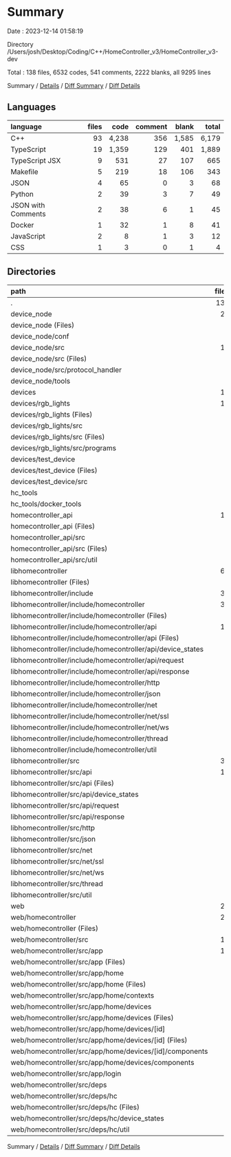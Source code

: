 # Summary

Date : 2023-12-14 01:58:19

Directory /Users/josh/Desktop/Coding/C++/HomeController_v3/HomeController_v3-dev

Total : 138 files,  6532 codes, 541 comments, 2222 blanks, all 9295 lines

Summary / [Details](details.md) / [Diff Summary](diff.md) / [Diff Details](diff-details.md)

## Languages
| language | files | code | comment | blank | total |
| :--- | ---: | ---: | ---: | ---: | ---: |
| C++ | 93 | 4,238 | 356 | 1,585 | 6,179 |
| TypeScript | 19 | 1,359 | 129 | 401 | 1,889 |
| TypeScript JSX | 9 | 531 | 27 | 107 | 665 |
| Makefile | 5 | 219 | 18 | 106 | 343 |
| JSON | 4 | 65 | 0 | 3 | 68 |
| Python | 2 | 39 | 3 | 7 | 49 |
| JSON with Comments | 2 | 38 | 6 | 1 | 45 |
| Docker | 1 | 32 | 1 | 8 | 41 |
| JavaScript | 2 | 8 | 1 | 3 | 12 |
| CSS | 1 | 3 | 0 | 1 | 4 |

## Directories
| path | files | code | comment | blank | total |
| :--- | ---: | ---: | ---: | ---: | ---: |
| . | 138 | 6,532 | 541 | 2,222 | 9,295 |
| device_node | 20 | 1,058 | 106 | 394 | 1,558 |
| device_node (Files) | 1 | 37 | 4 | 20 | 61 |
| device_node/conf | 1 | 9 | 0 | 0 | 9 |
| device_node/src | 16 | 973 | 99 | 367 | 1,439 |
| device_node/src (Files) | 8 | 410 | 16 | 166 | 592 |
| device_node/src/protocol_handler | 8 | 563 | 83 | 201 | 847 |
| device_node/tools | 2 | 39 | 3 | 7 | 49 |
| devices | 12 | 584 | 23 | 225 | 832 |
| devices/rgb_lights | 10 | 528 | 22 | 201 | 751 |
| devices/rgb_lights (Files) | 1 | 34 | 2 | 16 | 52 |
| devices/rgb_lights/src | 9 | 494 | 20 | 185 | 699 |
| devices/rgb_lights/src (Files) | 5 | 361 | 20 | 141 | 522 |
| devices/rgb_lights/src/programs | 4 | 133 | 0 | 44 | 177 |
| devices/test_device | 2 | 56 | 1 | 24 | 81 |
| devices/test_device (Files) | 1 | 24 | 1 | 12 | 37 |
| devices/test_device/src | 1 | 32 | 0 | 12 | 44 |
| hc_tools | 2 | 58 | 1 | 17 | 76 |
| hc_tools/docker_tools | 2 | 58 | 1 | 17 | 76 |
| homecontroller_api | 11 | 561 | 28 | 154 | 743 |
| homecontroller_api (Files) | 2 | 35 | 4 | 1 | 40 |
| homecontroller_api/src | 9 | 526 | 24 | 153 | 703 |
| homecontroller_api/src (Files) | 6 | 453 | 24 | 130 | 607 |
| homecontroller_api/src/util | 3 | 73 | 0 | 23 | 96 |
| libhomecontroller | 68 | 2,837 | 248 | 1,070 | 4,155 |
| libhomecontroller (Files) | 1 | 98 | 11 | 49 | 158 |
| libhomecontroller/include | 35 | 1,148 | 99 | 472 | 1,719 |
| libhomecontroller/include/homecontroller | 35 | 1,148 | 99 | 472 | 1,719 |
| libhomecontroller/include/homecontroller (Files) | 1 | 23 | 0 | 6 | 29 |
| libhomecontroller/include/homecontroller/api | 15 | 434 | 12 | 191 | 637 |
| libhomecontroller/include/homecontroller/api (Files) | 6 | 211 | 12 | 95 | 318 |
| libhomecontroller/include/homecontroller/api/device_states | 2 | 60 | 0 | 24 | 84 |
| libhomecontroller/include/homecontroller/api/request | 3 | 65 | 0 | 30 | 95 |
| libhomecontroller/include/homecontroller/api/response | 4 | 98 | 0 | 42 | 140 |
| libhomecontroller/include/homecontroller/http | 5 | 150 | 2 | 65 | 217 |
| libhomecontroller/include/homecontroller/json | 1 | 27 | 0 | 12 | 39 |
| libhomecontroller/include/homecontroller/net | 8 | 275 | 19 | 135 | 429 |
| libhomecontroller/include/homecontroller/net/ssl | 5 | 184 | 13 | 89 | 286 |
| libhomecontroller/include/homecontroller/net/ws | 3 | 91 | 6 | 46 | 143 |
| libhomecontroller/include/homecontroller/thread | 1 | 28 | 0 | 11 | 39 |
| libhomecontroller/include/homecontroller/util | 4 | 211 | 66 | 52 | 329 |
| libhomecontroller/src | 32 | 1,591 | 138 | 549 | 2,278 |
| libhomecontroller/src/api | 14 | 545 | 73 | 200 | 818 |
| libhomecontroller/src/api (Files) | 5 | 347 | 69 | 128 | 544 |
| libhomecontroller/src/api/device_states | 2 | 64 | 4 | 30 | 98 |
| libhomecontroller/src/api/request | 3 | 45 | 0 | 15 | 60 |
| libhomecontroller/src/api/response | 4 | 89 | 0 | 27 | 116 |
| libhomecontroller/src/http | 5 | 133 | 0 | 54 | 187 |
| libhomecontroller/src/json | 1 | 84 | 0 | 21 | 105 |
| libhomecontroller/src/net | 8 | 642 | 65 | 203 | 910 |
| libhomecontroller/src/net/ssl | 5 | 517 | 29 | 160 | 706 |
| libhomecontroller/src/net/ws | 3 | 125 | 36 | 43 | 204 |
| libhomecontroller/src/thread | 1 | 51 | 0 | 25 | 76 |
| libhomecontroller/src/util | 3 | 136 | 0 | 46 | 182 |
| web | 25 | 1,434 | 135 | 362 | 1,931 |
| web/homecontroller | 25 | 1,434 | 135 | 362 | 1,931 |
| web/homecontroller (Files) | 6 | 86 | 3 | 8 | 97 |
| web/homecontroller/src | 19 | 1,348 | 132 | 354 | 1,834 |
| web/homecontroller/src/app | 12 | 543 | 78 | 114 | 735 |
| web/homecontroller/src/app (Files) | 3 | 25 | 0 | 6 | 31 |
| web/homecontroller/src/app/home | 8 | 445 | 78 | 97 | 620 |
| web/homecontroller/src/app/home (Files) | 1 | 62 | 0 | 14 | 76 |
| web/homecontroller/src/app/home/contexts | 2 | 9 | 51 | 6 | 66 |
| web/homecontroller/src/app/home/devices | 5 | 374 | 27 | 77 | 478 |
| web/homecontroller/src/app/home/devices (Files) | 1 | 56 | 0 | 13 | 69 |
| web/homecontroller/src/app/home/devices/[id] | 2 | 248 | 27 | 56 | 331 |
| web/homecontroller/src/app/home/devices/[id] (Files) | 1 | 54 | 23 | 14 | 91 |
| web/homecontroller/src/app/home/devices/[id]/components | 1 | 194 | 4 | 42 | 240 |
| web/homecontroller/src/app/home/devices/components | 2 | 70 | 0 | 8 | 78 |
| web/homecontroller/src/app/login | 1 | 73 | 0 | 11 | 84 |
| web/homecontroller/src/deps | 7 | 805 | 54 | 240 | 1,099 |
| web/homecontroller/src/deps/hc | 7 | 805 | 54 | 240 | 1,099 |
| web/homecontroller/src/deps/hc (Files) | 4 | 639 | 53 | 177 | 869 |
| web/homecontroller/src/deps/hc/device_states | 1 | 106 | 1 | 40 | 147 |
| web/homecontroller/src/deps/hc/util | 2 | 60 | 0 | 23 | 83 |

Summary / [Details](details.md) / [Diff Summary](diff.md) / [Diff Details](diff-details.md)